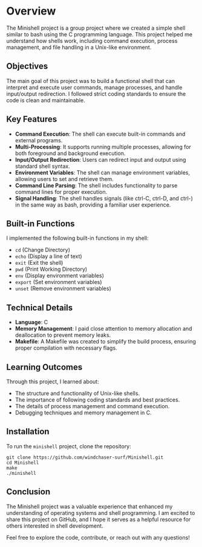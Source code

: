 # Overview

The Minishell project is a group project where we created a simple shell similar to bash using the C programming language. This project helped me understand how shells work, including command execution, process management, and file handling in a Unix-like environment.

## Objectives

The main goal of this project was to build a functional shell that can interpret and execute user commands, manage processes, and handle input/output redirection. I followed strict coding standards to ensure the code is clean and maintainable.

## Key Features

- **Command Execution**: The shell can execute built-in commands and external programs.
- **Multi-Processing**: It supports running multiple processes, allowing for both foreground and background execution.
- **Input/Output Redirection**: Users can redirect input and output using standard shell syntax.
- **Environment Variables**: The shell can manage environment variables, allowing users to set and retrieve them.
- **Command Line Parsing**: The shell includes functionality to parse command lines for proper execution.
- **Signal Handling**: The shell handles signals (like ctrl-C, ctrl-D, and ctrl-\) in the same way as bash, providing a familiar user experience.

## Built-in Functions

I implemented the following built-in functions in my shell:

- `cd` (Change Directory)
- `echo` (Display a line of text)
- `exit` (Exit the shell)
- `pwd` (Print Working Directory)
- `env` (Display environment variables)
- `export` (Set environment variables)
- `unset` (Remove environment variables)

## Technical Details

- **Language**: C
- **Memory Management**: I paid close attention to memory allocation and deallocation to prevent memory leaks.
- **Makefile**: A Makefile was created to simplify the build process, ensuring proper compilation with necessary flags.

## Learning Outcomes

Through this project, I learned about:

- The structure and functionality of Unix-like shells.
- The importance of following coding standards and best practices.
- The details of process management and command execution.
- Debugging techniques and memory management in C.

## Installation

To run the `minishell` project, clone the repository:

```
git clone https://github.com/windchaser-surf/Minishell.git
cd Minishell
make
./minishell
```


## Conclusion

The Minishell project was a valuable experience that enhanced my understanding of operating systems and shell programming. I am excited to share this project on GitHub, and I hope it serves as a helpful resource for others interested in shell development.

Feel free to explore the code, contribute, or reach out with any questions!
